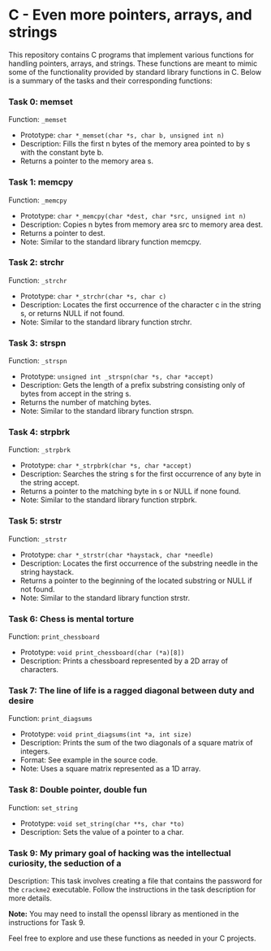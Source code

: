 # C - Even more pointers, arrays, and strings

This repository contains C programs that implement various functions for handling pointers, arrays, and strings. These functions are meant to mimic some of the functionality provided by standard library functions in C. Below is a summary of the tasks and their corresponding functions:

### Task 0: memset
Function: `_memset`
- Prototype: `char *_memset(char *s, char b, unsigned int n)`
- Description: Fills the first n bytes of the memory area pointed to by s with the constant byte b.
- Returns a pointer to the memory area s.

### Task 1: memcpy
Function: `_memcpy`
- Prototype: `char *_memcpy(char *dest, char *src, unsigned int n)`
- Description: Copies n bytes from memory area src to memory area dest.
- Returns a pointer to dest.
- Note: Similar to the standard library function memcpy.

### Task 2: strchr
Function: `_strchr`
- Prototype: `char *_strchr(char *s, char c)`
- Description: Locates the first occurrence of the character c in the string s, or returns NULL if not found.
- Note: Similar to the standard library function strchr.

### Task 3: strspn
Function: `_strspn`
- Prototype: `unsigned int _strspn(char *s, char *accept)`
- Description: Gets the length of a prefix substring consisting only of bytes from accept in the string s.
- Returns the number of matching bytes.
- Note: Similar to the standard library function strspn.

### Task 4: strpbrk
Function: `_strpbrk`
- Prototype: `char *_strpbrk(char *s, char *accept)`
- Description: Searches the string s for the first occurrence of any byte in the string accept.
- Returns a pointer to the matching byte in s or NULL if none found.
- Note: Similar to the standard library function strpbrk.

### Task 5: strstr
Function: `_strstr`
- Prototype: `char *_strstr(char *haystack, char *needle)`
- Description: Locates the first occurrence of the substring needle in the string haystack.
- Returns a pointer to the beginning of the located substring or NULL if not found.
- Note: Similar to the standard library function strstr.

### Task 6: Chess is mental torture
Function: `print_chessboard`
- Prototype: `void print_chessboard(char (*a)[8])`
- Description: Prints a chessboard represented by a 2D array of characters.

### Task 7: The line of life is a ragged diagonal between duty and desire
Function: `print_diagsums`
- Prototype: `void print_diagsums(int *a, int size)`
- Description: Prints the sum of the two diagonals of a square matrix of integers.
- Format: See example in the source code.
- Note: Uses a square matrix represented as a 1D array.

### Task 8: Double pointer, double fun
Function: `set_string`
- Prototype: `void set_string(char **s, char *to)`
- Description: Sets the value of a pointer to a char.

### Task 9: My primary goal of hacking was the intellectual curiosity, the seduction of a
Description: This task involves creating a file that contains the password for the `crackme2` executable. Follow the instructions in the task description for more details.

**Note:** You may need to install the openssl library as mentioned in the instructions for Task 9.

Feel free to explore and use these functions as needed in your C projects.
